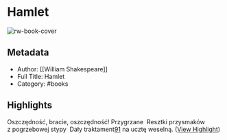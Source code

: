 # Hamlet

![rw-book-cover](https://readwise-assets.s3.amazonaws.com/media/reader/parsed_document_assets/119956391/cover-img-cover_HzOxViO.jpg)

## Metadata
- Author: [[William Shakespeare]]
- Full Title: Hamlet
- Category: #books

## Highlights

Oszczędność, bracie, oszczędność! Przygrzane 
 Resztki przysmaków z pogrzebowej stypy 
 Dały traktament[91](private://read/01hhjaceek5qdcx00j8vy4z30j#annotation-91) na ucztę weselną. ([View Highlight](https://read.readwise.io/read/01hhz7k1tpr24s5pn91w4p44wf))

